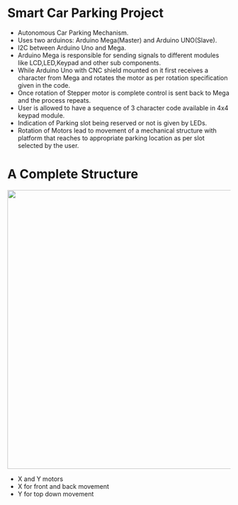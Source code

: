 # Smart Car Parking Project
* Autonomous Car Parking Mechanism.
* Uses two arduinos: Arduino Mega(Master) and Arduino UNO(Slave).
* I2C between Arduino Uno and Mega.
* Arduino Mega is responsible for sending signals to different modules like LCD,LED,Keypad and other sub components.
* While Arduino Uno with CNC shield mounted on it first receives a character from Mega and rotates the motor as per rotation specification   given in the code.
* Once rotation of Stepper motor is complete control is sent back to Mega and the process repeats.
* User is allowed to have a sequence of 3 character code available in 4x4 keypad module.
* Indication of Parking slot being reserved or not is given by LEDs.
* Rotation of Motors lead to movement of a mechanical structure with platform that reaches to appropriate parking location as per slot       selected by the user.

# A Complete Structure
<img src="https://user-images.githubusercontent.com/51187747/69154822-ce7a8000-0b08-11ea-9192-e4c5c9f24f7d.jpg" widdth="630" height="630">

* X and Y motors
* X for front and back movement
* Y for top down movement



